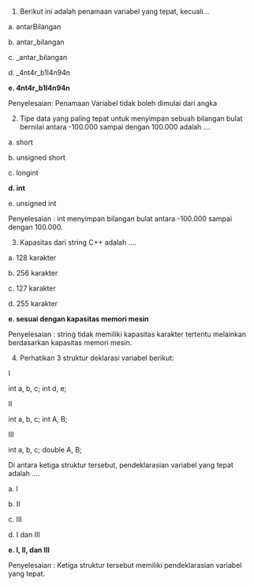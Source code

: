 1. Berikut ini adalah penamaan variabel yang tepat, kecuali...

a. antarBilangan

b. antar_bilangan

c. _antar_bilangan

d. _4nt4r_b1l4n94n

**e. 4nt4r_b1l4n94n**

Penyelesaian: Penamaan Variabel tidak boleh dimulai dari angka

2. Tipe data yang paling tepat untuk menyimpan sebuah bilangan bulat bernilai antara -100.000 sampai dengan 100.000 adalah ....

a. short

b. unsigned short

c. longint

**d. int**

e. unsigned int

Penyelesaian : int menyimpan bilangan bulat antara -100.000 sampai dengan 100.000.

3. Kapasitas dari string C++ adalah ....

a. 128 karakter

b. 256 karakter

c. 127 karakter

d. 255 karakter

**e. sesuai dengan kapasitas memori mesin**

Penyelesaian : string tidak memiliki kapasitas karakter tertentu melainkan berdasarkan kapasitas memori mesin.

4. Perhatikan 3 struktur deklarasi variabel berikut:

I

int a, b, c;
int d, e;

II

int a, b, c;
int A, B;

III

int a, b, c;
double A, B;

Di antara ketiga struktur tersebut, pendeklarasian variabel yang tepat adalah ....

a. I

b. II

c. III

d. I dan III

**e. I, II, dan III**

Penyelesaian : Ketiga struktur tersebut memiliki pendeklarasian variabel yang tepat.
